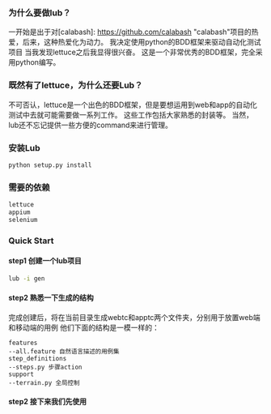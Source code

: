 ### 为什么要做lub？

一开始是出于对[calabash]: https://github.com/calabash "calabash"项目的热爱，后来，这种热爱化为动力。
我决定使用python的BDD框架来驱动自动化测试项目
当我发现lettuce之后我显得很兴奋。
这是一个非常优秀的BDD框架，完全采用python编写。

### 既然有了lettuce，为什么还要Lub？

不可否认，lettuce是一个出色的BDD框架，但是要想运用到web和app的自动化测试中去就可能需要做一系列工作。
这些工作包括大家熟悉的封装等。
当然，lub还不忘记提供一些方便的command来进行管理。


### 安装Lub

```python
python setup.py install
```

### 需要的依赖

```python
lettuce
appium
selenium
```

### Quick Start

#### step1 创建一个lub项目

```bash
lub -i gen
```

#### step2 熟悉一下生成的结构

完成创建后，将在当前目录生成webtc和apptc两个文件夹，分别用于放置web端和移动端的用例
他们下面的结构是一模一样的：

```
features
--all.feature 自然语言描述的用例集
step_definitions
--steps.py 步骤action
support
--terrain.py 全局控制
```

#### step2 接下来我们先使用
